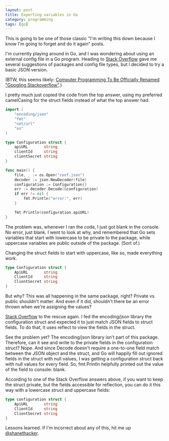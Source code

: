 ```yaml
---
layout: post
title: Exporting variables in Go
category: programming
tags: [go]
---
```


This is going to be one of those classic "I'm writing this down because I know I'm going to forget and do it again" posts.

I'm currently playing around in Go, and I was wondering about using an external config file in a Go program. Heading to [Stack Overflow](http://stackoverflow.com/questions/16465705/how-to-handle-configuration-in-go) gave me several suggestions of packages and config file types, but I decided to try a basic JSON version.

(BTW, this seems likely: [Computer Programming To Be Officially Renamed "Googling Stackoverflow"](http://www.theallium.com/engineering/computer-programming-to-be-officially-renamed-googling-stackoverflow/).)

I pretty much just copied the code from the top answer, using my preferred camelCasing for the struct fields instead of what the top answer had. 

```go
import (
	"encoding/json"
	"fmt"
	"net/url"
	"os"
)

type Configuration struct {
	apiURL       string
	clientId     string
	clientSecret string
}

func main() {
	file, _ := os.Open("conf.json")
	decoder := json.NewDecoder(file)
	configuration := Configuration{}
	err := decoder.Decode(&configuration)
	if err != nil {
		fmt.Println("error:", err)
	}

	fmt.Println(configuration.apiURL)
}
```

The problem was, whenever I ran the code, I just got blank in the console. No error, just blank. I went to look at why, and remembered that Go sets variables that start with lowercase to be private to the package, while uppercase variables are public outside of the package. (Sort of.)

Changing the struct fields to start with uppercase, like so, made everything work.

```go
type Configuration struct {
	ApiURL       string
	ClientId     string
	ClientSecret string
}
```

But why? This was all happening in the same package, right? Private vs. public shouldn't matter. And even if it did, shouldn't there be an error thrown when we're assigning the values?

[Stack Overflow](http://stackoverflow.com/questions/11126793/golang-json-and-dealing-with-unexported-fields) to the rescue again. I fed the encoding/json library the configuration struct and expected it to just match JSON fields to struct fields. To do that, it uses reflect to view the fields in the struct.

See the problem yet? The encoding/json library isn't part of this package. Therefore, can it see and write to the private fields in the configuration struct? Nope. And since Decode doesn't require a one-to-one field match between the JSON object and the struct, and Go will happily fill out ignored fields in the struct with null values, I was getting a configuration struct back with null values for every field. So, fmt.Println helpfully printed out the value of the field to console: blank.

According to one of the Stack Overflow answers above, if you want to keep the struct private, but the fields accessible for reflection, you can do it this way with a lowercase struct and uppercase fields:

```go
type configuration struct {
	ApiURL       string
	ClientId     string
	ClientSecret string
}
```

Lessons learned. If I'm incorrect about any of this, hit me up [@shanethacker](https://twitter.com/shanethacker).
